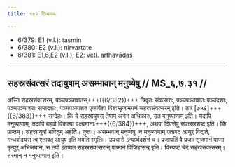 ```yaml
---
title: १४२ टिप्पणयः

---
```

- 6/379: E1 (v.l.): tasmin
- 6/380: E2 (v.l.): nirvartate
- 6/381: E1,6,E2 (v.l.); E2: veti. arthavādas

____________________________________________


## सहस्रसंवत्सरं तदायुषाम् असम्भावान् मनुष्येषु // MS_६,७.३१ //

अस्ति सहस्रसंवत्सरम्, पञ्चपञ्चाशतस्+++({6/382})+++ त्रिवृतः संवत्सराः, पञ्चपञ्चाशतः पञ्चदशाः, पञ्चपञ्चाशतः सप्तदशाः, पञ्चपञ्चाशत एकविंशा विश्वसृजामयनं सहस्रसंवत्सरम् इति। तत्र [७५६]+++({6/383})+++ सन्देहः। किं ये सहस्रायुषस् तेषाम् अनेन अधिकारः, उत मनुष्याणाम् इति। यदापि मनुष्याणाम्, तदापि बहवो विकल्पा वक्ष्यमानाः+++({6/384})+++, अथवा दिवसेषु संवत्सरशब्द इति। किं प्राप्तम्। सहस्रायुषां भवितुम् अर्हति। कुतः। असम्भवान् मनुष्येषु, न मनुष्याणाम् एतावद् आयुर् विद्यते, गन्धर्वादयस् त्व् एतावद् आयुष इति भवति स्मृतिः। उपचारो ऽन्यार्थदर्शनं च। प्रजापतिं वै प्रजाः सृजमानं पाप्मा मृत्युर् अभिजघान, स तपो ऽतप्यत सहस्रसंवत्सरान् पाप्मानं विजिहासन्न् इति। विस्पष्टं चेदं सहस्रसंवत्सरम्। तस्मान् न मनुष्याणाम् इति।